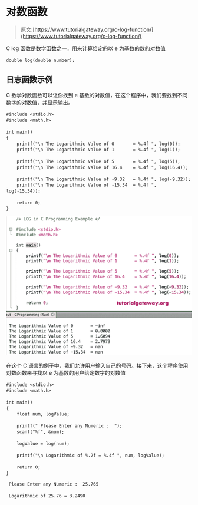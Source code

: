 # 对数函数

> 原文:[https://www.tutorialgateway.org/c-log-function/](https://www.tutorialgateway.org/c-log-function/)

C log 函数是数学函数之一，用来计算给定的以 e 为基数的数的对数值

```
double log(double number);
```

## 日志函数示例

C 数学对数函数可以让你找到 e 基数的对数值，在这个程序中，我们要找到不同数字的对数值，并显示输出。

```
#include <stdio.h>
#include <math.h>

int main()
{
    printf("\n The Logarithmic Value of 0       = %.4f ", log(0));
    printf("\n The Logarithmic Value of 1       = %.4f ", log(1));

    printf("\n The Logarithmic Value of 5       = %.4f ", log(5));
    printf("\n The Logarithmic Value of 16.4    = %.4f ", log(16.4));

    printf("\n The Logarithmic Value of -9.32   = %.4f ", log(-9.32));  
    printf("\n The Logarithmic Value of -15.34  = %.4f ", log(-15.34));

    return 0;
}
```

![C log Function 1](img/80b26fab2b66d4bade88bed095352ac3.png)

在这个 [C 语言](https://www.tutorialgateway.org/c-programming/)的例子中，我们允许用户输入自己的号码。接下来，这个[程序](https://www.tutorialgateway.org/c-programming-examples/)使用对数函数来寻找以 e 为基数的用户给定数字的对数值

```
#include <stdio.h>
#include <math.h>

int main()
{
    float num, logValue;

    printf(" Please Enter any Numeric :  ");
    scanf("%f", &num);

    logValue = log(num);

    printf("\n Logarithmic of %.2f = %.4f ", num, logValue);

    return 0;
}
```

```
 Please Enter any Numeric :  25.765

 Logarithmic of 25.76 = 3.2490
```